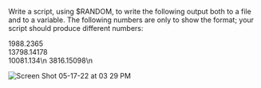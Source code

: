 Write a script, using $RANDOM, to write the following output both to a file and to a
variable. The following numbers are only to show the format; your script should
produce different numbers:

1988.2365<br/>
13798.14178<br/>
10081.134\n
3816.15098\n

![Screen Shot 05-17-22 at 03 29 PM](https://user-images.githubusercontent.com/46776355/168837788-b0e679da-a7f9-4dac-8799-3faecfa3c812.PNG)

